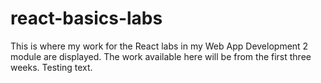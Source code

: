 # react-basics-labs
This is where my work for the React labs in my Web App Development 2 module are displayed. The work available here will be from the first three weeks.
Testing text.
